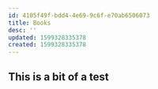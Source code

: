 ```yaml
---
id: 4105f49f-bdd4-4e69-9c6f-e70ab6506073
title: Books
desc: ''
updated: 1599328335378
created: 1599328335378
---
```


## This is a bit of a test
